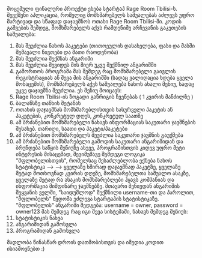 მოცემული ფინალური პროექტი ეხება სტარტაპ Rage Room Tbilisi-ს. შევქმენი აპლიკაცია, რომელიც მომხმარებელს საშუალებას აძლევს უფრო მარტივად და სწაფად დაჯავშნოს ოთახი Rage Room Tbilisi-ში.
კოდის გაშვების შემდეგ, მომხმარებელს აქვს რამდენიმე არჩევანის გაკეთების საშუალება:
  1) მას შეუძლია ნახოს პაკეტები (თითოეულის დასახელება, ფასი და მასში შემავალი ნივთები და მათი რაოდენობა)
  2) მას შეუძლია შექმნას ანგარიში
  3) მას შეუძლია შევიდეს მის მიერ უკვე შექმნილ ანგარიშში
  4) გამორთოს პროგრამა
მას შემდეგ რაც მომხმარებელი გაივლის რეგისტრაციას ან შევა მის ანგარიშში (სადაც ვალიდაცია ხდება ყველა მონაცემის), მომხმარებელს აქვს საშუალება ნახოს ახალი მენიუ, სადაც უკვე დაჯავშნა შეუძლია. ეს მენიუ მოიცავს:
  1) Rage Room Tbilisi-ის ზოგადი განრიგის ჩვენებას ( 1 კვირის მანძილზე )
  2) ბალანსზე თანხის შეტანას
  3) ოთახის დაჯავშნას მომხმარებლისთვის სასურველი პაკეტის ან პაკეტების, კონკრეტულ დღეს, კონკრეტულ საათზე
  4) ამ ბრძანებით მომხმარებელი ნახავს ინფორმაციას საკუთარი ჯავშნების შესახებ. თარიღი, საათი და პაკეტი/პაკეტები
  5) ამ ბრძანებით მომხმარებელს შეუძლია საკუთარი ჯავშნის გაუქმება
  6) ამ ბრძანებით მომხმარებელი გამოდის საკუთარი ანგარიშიდან და ბრუნდება საწყის მენიუზე
ასევე, პროგრამისთვის კიდევ უფრო მეტი ინტერესის მისაცემად, შევიმუშავე შემდეგი ლოგიკა "მფლობელისთვის", რომელსაც შესაძლებლობა ექნება ნახოს სტატისტიკა -->
--> ყველაზე ხშირად დაჯავშნად პაკეტზე, ყველაზე მეტად მოთხოვნად კვირის დღეზე, მომხმარებელთა საშუალო ასაკზე, ყველაზე მეტად რა ასაკის მომხმარებლები ჰყავს კომპანიას და ინფორმაცია მიმდინარე ჯავშნებზე.
მთავარი მენიუდან ანგარიშის შეყვანის ველში,  "საიდუმლოდ" შექმნილი username-თი და პაროლით, "მფლობელს" წვდომა ეძლევა სტარტაპის სტატისტიკაზე.
"მფლობელის" ანგარიში შედგება:  username = owner, password = owner123    მას შემდეგ რაც იგი შევა სისტემაში, ნახავს შემდეგ მენიუს:
  1) სტატისტიკის ნახვა
  2) ანგარიშიდან გამოსვლა
  3) პროგრამიდან გამოსვლა

მადლობა წინასწარ დროის დათმობისთვის და იმედია კოდით ისიამოვნებთ :)

